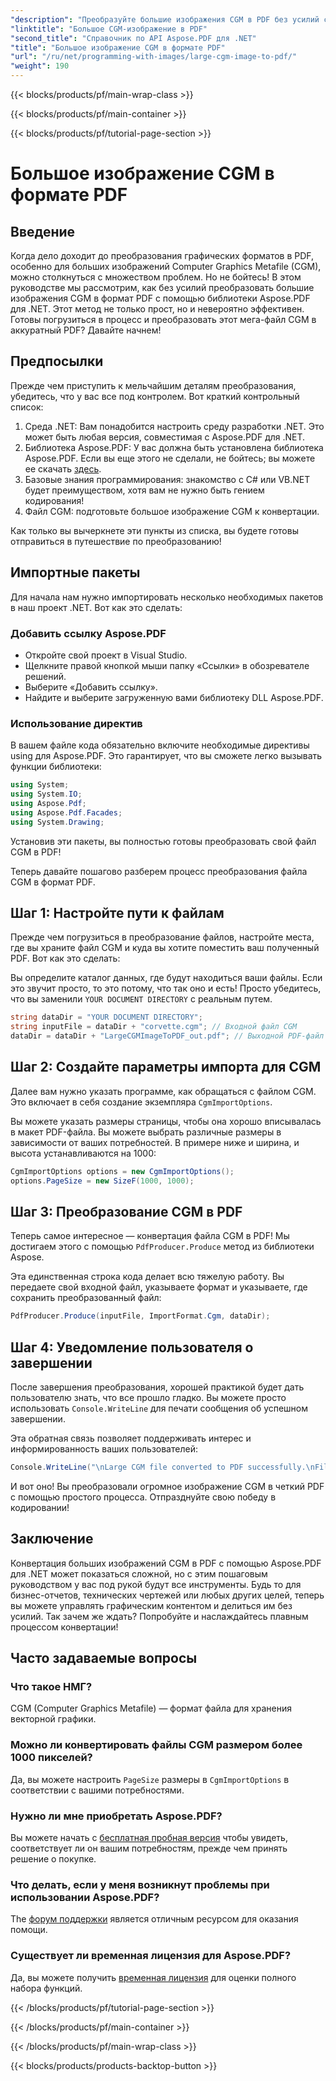 ```yaml
---
"description": "Преобразуйте большие изображения CGM в PDF без усилий с помощью Aspose.PDF для .NET. Следуйте этому простому руководству для быстрого и эффективного процесса преобразования."
"linktitle": "Большое CGM-изображение в PDF"
"second_title": "Справочник по API Aspose.PDF для .NET"
"title": "Большое изображение CGM в формате PDF"
"url": "/ru/net/programming-with-images/large-cgm-image-to-pdf/"
"weight": 190
---
```


{{< blocks/products/pf/main-wrap-class >}}

{{< blocks/products/pf/main-container >}}

{{< blocks/products/pf/tutorial-page-section >}}

# Большое изображение CGM в формате PDF

## Введение

Когда дело доходит до преобразования графических форматов в PDF, особенно для больших изображений Computer Graphics Metafile (CGM), можно столкнуться с множеством проблем. Но не бойтесь! В этом руководстве мы рассмотрим, как без усилий преобразовать большие изображения CGM в формат PDF с помощью библиотеки Aspose.PDF для .NET. Этот метод не только прост, но и невероятно эффективен. Готовы погрузиться в процесс и преобразовать этот мега-файл CGM в аккуратный PDF? Давайте начнем!

## Предпосылки

Прежде чем приступить к мельчайшим деталям преобразования, убедитесь, что у вас все под контролем. Вот краткий контрольный список:

1. Среда .NET: Вам понадобится настроить среду разработки .NET. Это может быть любая версия, совместимая с Aspose.PDF для .NET.
2. Библиотека Aspose.PDF: У вас должна быть установлена библиотека Aspose.PDF. Если вы еще этого не сделали, не бойтесь; вы можете ее скачать [здесь](https://releases.aspose.com/pdf/net/).
3. Базовые знания программирования: знакомство с C# или VB.NET будет преимуществом, хотя вам не нужно быть гением кодирования!
4. Файл CGM: подготовьте большое изображение CGM к конвертации.

Как только вы вычеркнете эти пункты из списка, вы будете готовы отправиться в путешествие по преобразованию!

## Импортные пакеты

Для начала нам нужно импортировать несколько необходимых пакетов в наш проект .NET. Вот как это сделать:

### Добавить ссылку Aspose.PDF

- Откройте свой проект в Visual Studio.
- Щелкните правой кнопкой мыши папку «Ссылки» в обозревателе решений.
- Выберите «Добавить ссылку».
- Найдите и выберите загруженную вами библиотеку DLL Aspose.PDF.

### Использование директив

В вашем файле кода обязательно включите необходимые директивы using для Aspose.PDF. Это гарантирует, что вы сможете легко вызывать функции библиотеки:

```csharp
using System;
using System.IO;
using Aspose.Pdf;
using Aspose.Pdf.Facades;
using System.Drawing;
```

Установив эти пакеты, вы полностью готовы преобразовать свой файл CGM в PDF!

Теперь давайте пошагово разберем процесс преобразования файла CGM в формат PDF.

## Шаг 1: Настройте пути к файлам

Прежде чем погрузиться в преобразование файлов, настройте места, где вы храните файл CGM и куда вы хотите поместить ваш полученный PDF. Вот как это сделать:

Вы определите каталог данных, где будут находиться ваши файлы. Если это звучит просто, то это потому, что так оно и есть! Просто убедитесь, что вы заменили `YOUR DOCUMENT DIRECTORY` с реальным путем.

```csharp
string dataDir = "YOUR DOCUMENT DIRECTORY";
string inputFile = dataDir + "corvette.cgm"; // Входной файл CGM
dataDir = dataDir + "LargeCGMImageToPDF_out.pdf"; // Выходной PDF-файл
```

## Шаг 2: Создайте параметры импорта для CGM

Далее вам нужно указать программе, как обращаться с файлом CGM. Это включает в себя создание экземпляра `CgmImportOptions`.

Вы можете указать размеры страницы, чтобы она хорошо вписывалась в макет PDF-файла. Вы можете выбрать различные размеры в зависимости от ваших потребностей. В примере ниже и ширина, и высота устанавливаются на 1000:

```csharp
CgmImportOptions options = new CgmImportOptions();
options.PageSize = new SizeF(1000, 1000);
```

## Шаг 3: Преобразование CGM в PDF

Теперь самое интересное — конвертация файла CGM в PDF! Мы достигаем этого с помощью `PdfProducer.Produce` метод из библиотеки Aspose.

Эта единственная строка кода делает всю тяжелую работу. Вы передаете свой входной файл, указываете формат и указываете, где сохранить преобразованный файл:

```csharp
PdfProducer.Produce(inputFile, ImportFormat.Cgm, dataDir);
```

## Шаг 4: Уведомление пользователя о завершении

После завершения преобразования, хорошей практикой будет дать пользователю знать, что все прошло гладко. Вы можете просто использовать `Console.WriteLine` для печати сообщения об успешном завершении.

Эта обратная связь позволяет поддерживать интерес и информированность ваших пользователей:

```csharp
Console.WriteLine("\nLarge CGM file converted to PDF successfully.\nFile saved at " + dataDir);
```

И вот оно! Вы преобразовали огромное изображение CGM в четкий PDF с помощью простого процесса. Отпразднуйте свою победу в кодировании!

## Заключение

Конвертация больших изображений CGM в PDF с помощью Aspose.PDF для .NET может показаться сложной, но с этим пошаговым руководством у вас под рукой будут все инструменты. Будь то для бизнес-отчетов, технических чертежей или любых других целей, теперь вы можете управлять графическим контентом и делиться им без усилий. Так зачем же ждать? Попробуйте и наслаждайтесь плавным процессом конвертации!

## Часто задаваемые вопросы

### Что такое НМГ?
CGM (Computer Graphics Metafile) — формат файла для хранения векторной графики.

### Можно ли конвертировать файлы CGM размером более 1000 пикселей?
Да, вы можете настроить `PageSize` размеры в `CgmImportOptions` в соответствии с вашими потребностями.

### Нужно ли мне приобретать Aspose.PDF?
Вы можете начать с [бесплатная пробная версия](https://releases.aspose.com/) чтобы увидеть, соответствует ли он вашим потребностям, прежде чем принять решение о покупке.

### Что делать, если у меня возникнут проблемы при использовании Aspose.PDF?
The [форум поддержки](https://forum.aspose.com/c/pdf/10) является отличным ресурсом для оказания помощи.

### Существует ли временная лицензия для Aspose.PDF?
Да, вы можете получить [временная лицензия](https://purchase.aspose.com/temporary-license/) для оценки полного набора функций.

{{< /blocks/products/pf/tutorial-page-section >}}

{{< /blocks/products/pf/main-container >}}

{{< /blocks/products/pf/main-wrap-class >}}

{{< blocks/products/products-backtop-button >}}